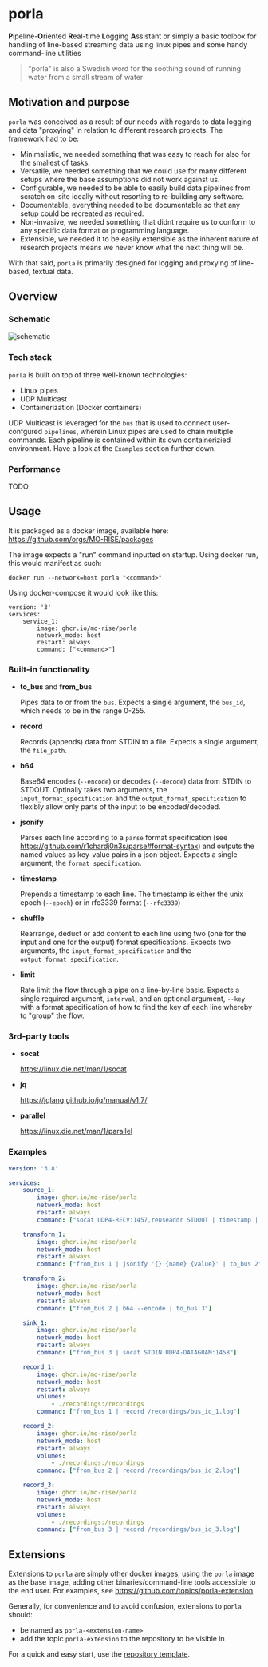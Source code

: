 # porla
**P**ipeline-**O**riented **R**eal-time **L**ogging **A**ssistant or simply a basic toolbox for handling of line-based streaming data using linux pipes and some handy command-line utilities

> "porla" is also a Swedish word for the soothing sound of running water from a small stream of water

## Motivation and purpose

`porla` was conceived as a result of our needs with regards to data logging and data "proxying" in relation to different research projects. The framework had to be:

* Minimalistic, we needed something that was easy to reach for also for the smallest of tasks.
* Versatile, we needed something that we could use for many different setups where the base assumptions did not work against us.
* Configurable, we needed to be able to easily build data pipelines from scratch on-site ideally without resorting to re-building any software.
* Documentable, everything needed to be documentable so that any setup could be recreated as required.
* Non-invasive, we needed something that didnt require us to conform to any specific data format or programming language.
* Extensible, we needed it to be easily extensible as the inherent nature of research projects means we never know what the next thing will be.

With that said, `porla` is primarily designed for logging and proxying of line-based, textual data.


## Overview

### Schematic

![schematic](./porla.svg)

### Tech stack

`porla` is built on top of three well-known technologies:

* Linux pipes
* UDP Multicast
* Containerization (Docker containers)

UDP Multicast is leveraged for the `bus` that is used to connect user-confgured `pipelines`, wherein Linux pipes are used to chain multiple commands. Each pipeline is contained within its own containerizied environment. Have a look at the `Examples` section further down.

### Performance

TODO

## Usage

It is packaged as a docker image, available here: https://github.com/orgs/MO-RISE/packages

The image expects a "run" command inputted on startup. Using docker run, this would manifest as such:
```
docker run --network=host porla "<command>"
```

Using docker-compose it would look like this:
```
version: '3'
services:
    service_1:
        image: ghcr.io/mo-rise/porla
        network_mode: host
        restart: always
        command: ["<command>"]
```

### Built-in functionality

* **to_bus** and **from_bus**

  Pipes data to or from the `bus`. Expects a single argument, the `bus_id`, which needs to be in the range 0-255.

* **record**

  Records (appends) data from STDIN to a file. Expects a single argument, the `file_path`.

* **b64**

  Base64 encodes (`--encode`) or decodes (`--decode`) data from STDIN to STDOUT. Optinally takes two arguments, the `input_format_specification` and the `output_format_specification` to flexibly allow only parts of the input to be encoded/decoded.

* **jsonify**

  Parses each line according to a `parse` format specification (see https://github.com/r1chardj0n3s/parse#format-syntax) and outputs the named values as key-value pairs in a json object. Expects a single argument, the `format specification`.

* **timestamp**

  Prepends a timestamp  to each line. The timestamp is either the unix epoch (`--epoch`) or in rfc3339 format (`--rfc3339`)

* **shuffle**

  Rearrange, deduct or add content to each line using two (one for the input and one for the output) format specifications. Expects two arguments, the `input_format_specification` and the `output_format_specification`.

* **limit**

  Rate limit the flow through a pipe on a line-by-line basis. Expects a single required argument, `interval`, and an optional argument, `--key` with a format specification of how to find the key of each line whereby to "group" the flow.

### 3rd-party tools

* **socat**

  https://linux.die.net/man/1/socat

* **jq**

  https://jqlang.github.io/jq/manual/v1.7/

* **parallel**

  https://linux.die.net/man/1/parallel

### Examples

```yaml
version: '3.8'

services:
    source_1:
        image: ghcr.io/mo-rise/porla
        network_mode: host
        restart: always
        command: ["socat UDP4-RECV:1457,reuseaddr STDOUT | timestamp | to_bus 1"]

    transform_1:
        image: ghcr.io/mo-rise/porla
        network_mode: host
        restart: always
        command: ["from_bus 1 | jsonify '{} {name} {value}' | to_bus 2"]

    transform_2:
        image: ghcr.io/mo-rise/porla
        network_mode: host
        restart: always
        command: ["from_bus 2 | b64 --encode | to_bus 3"]

    sink_1:
        image: ghcr.io/mo-rise/porla
        network_mode: host
        restart: always
        command: ["from_bus 3 | socat STDIN UDP4-DATAGRAM:1458"]

    record_1:
        image: ghcr.io/mo-rise/porla
        network_mode: host
        restart: always
        volumes:
            - ./recordings:/recordings
        command: ["from_bus 1 | record /recordings/bus_id_1.log"]

    record_2:
        image: ghcr.io/mo-rise/porla
        network_mode: host
        restart: always
        volumes:
            - ./recordings:/recordings
        command: ["from_bus 2 | record /recordings/bus_id_2.log"]

    record_3:
        image: ghcr.io/mo-rise/porla
        network_mode: host
        restart: always
        volumes:
            - ./recordings:/recordings
        command: ["from_bus 3 | record /recordings/bus_id_3.log"]

```

## Extensions

Extensions to `porla` are simply other docker images, using the `porla` image as the base image, adding other binaries/command-line tools accessible to the end user. For examples, see https://github.com/topics/porla-extension

Generally, for convenience and to avoid confusion, extensions to `porla` should:
* be named as `porla-<extension-name>`
* add the topic `porla-extension` to the repository to be visible in

For a quick and easy start, use the [repository template](https://github.com/MO-RISE/porla-extension-template).
